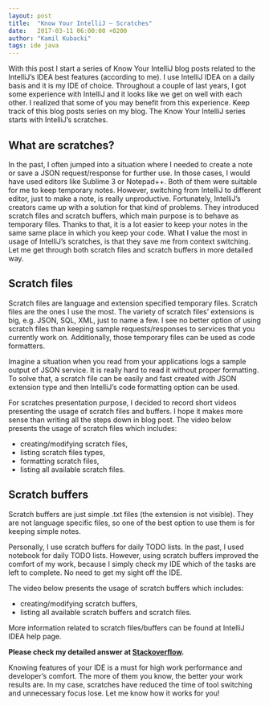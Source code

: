 ```yaml
---
layout: post
title:  "Know Your IntelliJ – Scratches"
date:   2017-03-11 06:00:00 +0200
author: "Kamil Kubacki"
tags: ide java
---
```


With this post I start a series of Know Your IntelliJ blog posts related
to the IntelliJ’s IDEA best features (according to me).
I use IntelliJ IDEA on a daily basis and it is my IDE of choice.
Throughout a couple of last years, I got some experience with IntelliJ
and it looks like we get on well with each other. I realized that
some of you may benefit from this experience.
Keep track of this blog posts series on my blog.
The Know Your IntelliJ series starts with IntelliJ’s scratches.

## What are scratches?
In the past, I often jumped into a situation where I needed to create
a note or save a JSON request/response for further use. In those cases,
I would have used editors like Sublime 3 or Notepad++. Both of them
were suitable for me to keep temporary notes. However, switching
from IntelliJ to different editor, just to make a note, is really unproductive.
Fortunately, IntelliJ’s creators came up with a solution for that kind of problems.
They introduced scratch files and scratch buffers, which main
purpose is to behave as temporary files. Thanks to that,
it is a lot easier to keep your notes in the same same place in which you keep your code.
What I value the most in usage of IntelliJ’s scratches, is that they save me from context switching.
Let me get through both scratch files and scratch buffers in more detailed way.

## Scratch files
Scratch files are language and extension specified temporary files.
Scratch files are the ones I use the most. The variety of scratch
files’ extensions is big, e.g. JSON, SQL, XML, just to name a few.
I see no better option of using scratch files than keeping sample
requests/responses to services that you currently work on. Additionally,
those temporary files can be used as code formatters.

Imagine a situation when you read from your applications
logs a sample output of JSON service.
It is really hard to read it without proper formatting.
To solve that, a scratch file can be easily and fast
created with JSON extension type and then IntelliJ’s code formatting option can be used.

For scratches presentation purpose, I decided to record short videos
presenting the usage of scratch files and buffers.
I hope it makes more sense than writing all the steps down in blog post.
The video below presents the usage of scratch files which includes:
* creating/modifying scratch files,
* listing scratch files types,
* formatting scratch files,
* listing all available scratch files.

## Scratch buffers
Scratch buffers are just simple .txt files (the extension is not visible).
They are not language specific files, so one of the best option to use
them is for keeping simple notes.

Personally, I use scratch buffers
for daily TODO lists. In the past, I used notebook for daily TODO lists.
However, using scratch buffers improved the comfort of my work,
because I simply check my IDE which of the tasks are left to complete.
No need to get my sight off the IDE.

The video below presents the usage of scratch buffers which includes:
* creating/modifying scratch buffers,
* listing all available scratch buffers and scratch files.

More information related to scratch files/buffers can be found
at IntelliJ IDEA help page.

<b>Please check my detailed answer at
[Stackoverflow](https://stackoverflow.com/questions/41117918/how-to-format-pasted-json-in-intellij-android-studio/41148344#41148344).</b>

Knowing features of your IDE is a must for high work
performance and developer’s comfort. The more of them you know,
the better your work results are. In my case, scratches have reduced
the time of tool switching and unnecessary focus lose.
Let me know how it works for you!

